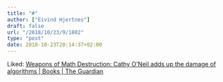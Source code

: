 ```yaml
---
title: "#"
author: ["Eivind Hjertnes"]
draft: false
url: "/2018/10/23/9/1802"
type: "post"
date: 2018-10-23T20:14:37+02:00
---
```


Liked:
[Weapons
of Math Destruction: Cathy O'Neil adds up the damage of algorithms |
Books | The Guardian](https://www.theguardian.com/books/2016/oct/27/cathy-oneil-weapons-of-math-destruction-algorithms-big-data)

